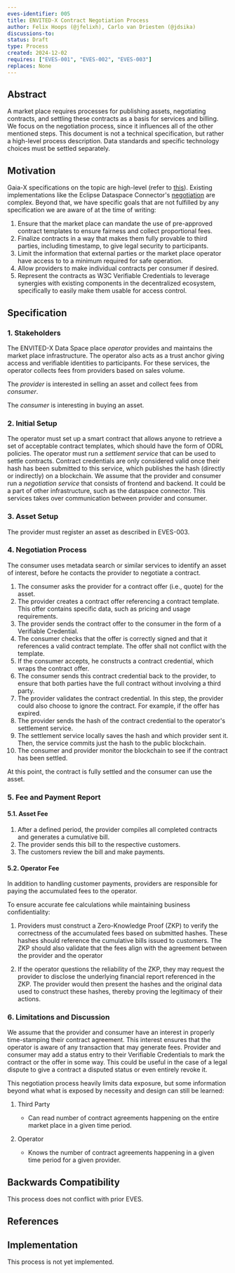 ```yaml
---
eves-identifier: 005
title: ENVITED-X Contract Negotiation Process
author: Felix Hoops (@jfelixh), Carlo van Driesten (@jdsika)
discussions-to:
status: Draft
type: Process
created: 2024-12-02
requires: ["EVES-001", "EVES-002", "EVES-003"]
replaces: None
---
```


## Abstract

A market place requires processes for publishing assets, negotiating contracts, and settling these contracts as a basis for services and billing.
We focus on the negotiation process, since it influences all of the other mentioned steps.
This document is not a technical specification, but rather a high-level process description.
Data standards and specific technology choices must be settled separately.

## Motivation

Gaia-X specifications on the topic are high-level (refer to [this](https://docs.gaia-x.eu/technical-committee/architecture-document/24.04/other_concepts/#computational-contracts)).
Existing implementations like the Eclipse Dataspace Connector's [negotiation](https://github.com/eclipse-dataspace-protocol-base/DataspaceProtocol/blob/main/negotiation/contract.negotiation.protocol.md) are complex.
Beyond that, we have specific goals that are not fulfilled by any specification we are aware of at the time of writing:

1. Ensure that the market place can mandate the use of pre-approved contract templates to ensure fairness and collect proportional fees.
2. Finalize contracts in a way that makes them fully provable to third parties, including timestamp, to give legal security to participants.
3. Limit the information that external parties or the market place operator have access to to a minimum required for safe operation.
4. Allow providers to make individual contracts per consumer if desired.
5. Represent the contracts as W3C Verifiable Credentials to leverage synergies with existing components in the decentralized ecosystem, specifically to easily make them usable for access control.

## Specification

### 1. Stakeholders

The ENVITED-X Data Space place _operator_ provides and maintains the market place infrastructure.
The operator also acts as a trust anchor giving access and verifiable identities to participants.
For these services, the operator collects fees from providers based on sales volume.

The _provider_ is interested in selling an asset and collect fees from _consumer_.

The _consumer_ is interesting in buying an asset.

### 2. Initial Setup

The operator must set up a smart contract that allows anyone to retrieve a set of acceptable contract templates, which should have the form of ODRL policies.
The operator must run a _settlement service_ that can be used to settle contracts.
Contract credentials are only considered valid once their hash has been submitted to this service, which publishes the hash (directly or indirectly) on a blockchain.
We assume that the provider and consumer run a _negotiation service_ that consists of frontend and backend.
It could be a part of other infrastructure, such as the dataspace connector.
This services takes over communication between provider and consumer.

### 3. Asset Setup

The provider must register an asset as described in EVES-003.

### 4. Negotiation Process

The consumer uses metadata search or similar services to identify an asset of interest, before he contacts the provider to negotiate a contract.

1. The consumer asks the provider for a contract offer (i.e., quote) for the asset.
2. The provider creates a contract offer referencing a contract template.
   This offer contains specific data, such as pricing and usage requirements.
3. The provider sends the contract offer to the consumer in the form of a Verifiable Credential.
4. The consumer checks that the offer is correctly signed and that it references a valid contract template.
   The offer shall not conflict with the template.
5. If the consumer accepts, he constructs a contract credential, which wraps the contract offer.
6. The consumer sends this contract credential back to the provider, to ensure that both parties have the full contract without involving a third party.
7. The provider validates the contract credential.
   In this step, the provider could also choose to ignore the contract.
   For example, if the offer has expired.
8. The provider sends the hash of the contract credential to the operator's settlement service.
9. The settlement service locally saves the hash and which provider sent it.
   Then, the service commits just the hash to the public blockchain.
10. The consumer and provider monitor the blockchain to see if the contract has been settled.

At this point, the contract is fully settled and the consumer can use the asset.

### 5. Fee and Payment Report

#### 5.1. Asset Fee
1. After a defined period, the provider compiles all completed contracts and generates a cumulative bill.
2. The provider sends this bill to the respective customers.
3. The customers review the bill and make payments.

#### 5.2. Operator Fee
In addition to handling customer payments, providers are responsible for paying the accumulated fees to the operator.

To ensure accurate fee calculations while maintaining business confidentiality:

1. Providers must construct a Zero-Knowledge Proof (ZKP) to verify the correctness of the accumulated fees based on submitted hashes. These hashes should reference the cumulative bills issued to customers. The ZKP should also validate that the fees align with the agreement between the provider and the operator

2. If the operator questions the reliability of the ZKP, they may request the provider to disclose the underlying financial report referenced in the ZKP. The provider would then present the hashes and the original data used to construct these hashes, thereby proving the legitimacy of their actions.

### 6. Limitations and Discussion

We assume that the provider and consumer have an interest in properly time-stamping their contract agreement.
This interest ensures that the operator is aware of any transaction that may generate fees.
Provider and consumer may add a status entry to their Verifiable Credentials to mark the contract or the offer in some way.
This could be useful in the case of a legal dispute to give a contract a disputed status or even entirely revoke it.

This negotiation process heavily limits data exposure, but some information beyond what what is exposed by necessity and design can still be learned:

1. Third Party

   - Can read number of contract agreements happening on the entire market place in a given time period.

2. Operator

   - Knows the number of contract agreements happening in a given time period for a given provider.

## Backwards Compatibility

This process does not conflict with prior EVES.

## References

## Implementation

This process is not yet implemented.
